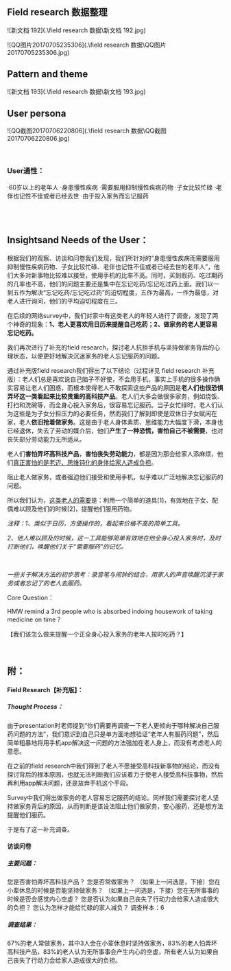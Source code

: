 ## Field research 数据整理

![新文档 192](.\field research 数据\新文档 192.jpg)



![QQ图片20170705235306](.\field research 数据\QQ图片20170705235306.jpg)



## Pattern and theme

![新文档 193](.\field research 数据\新文档 193.jpg)

## User persona

![QQ截图20170706220806](.\field research 数据\QQ截图20170706220806.jpg)

<br>

### User通性：

·60岁以上的老年人
·身患慢性疾病
·需要服用抑制慢性疾病药物
·子女比较忙碌
·老伴也记性不佳或者已经去世
·由于投入家务而忘记服药

<br>

<br>

## **Insightsand Needs of the User**：

根据我们的观察、访谈和问卷我们发现，我们所针对的“身患慢性疾病而需要服用抑制慢性疾病药物、子女比较忙碌、老伴也记性不佳或者已经去世的老年人”，他们大多对新事物比较难以接受，使用手机的比率不高。同时，买到假药、吃过期药的几率也不高，他们的问题主要还是集中在忘记吃药/忘记吃过药上面。我们以一到五作为解决“忘记吃药/忘记吃过药”的迫切程度，五作为最高，一作为最低，对老人进行询问，他们的平均迫切程度在三。

在后续的网络survey中，我们对家中有这类老人的年轻人进行了调查，发现了两个神奇的现象：**1、老人更喜欢用日历来提醒自己吃药；2、做家务的老人更容易忘记吃药。**

我们再次进行了补充的field research，探讨老人抗拒手机与坚持做家务背后的心理状态，以便更好地解决沉迷家务的老人忘记服药的问题。

通过补充版field research我们得出了以下结论（过程详见 field research 补充版）：老人们总是喜欢说自己脑子不好使，不会用手机，事实上手机的很多操作确实容易让老人们困惑，而根本使得老人不敢探索这些产品的原因是**老人们也很恐惧弄坏这一类看起来比较贵重的高科技产品**。老人们大多会做很多家务，例如烧饭、打扫和洗碗等，而全身心投入家务后，很容易忘记服药。当子女忙绿时，老人们认为这些是为子女分担压力的必要任务，然而我们了解到即使是双休日子女赋闲在家，老人**依旧抢着做家务**。这是由于老人身体素质、思维能力大幅度下滑，本身也已经退休，失去了劳动的媒介后，他们**产生了一种恐慌，害怕自己不被需要**，也对丧失部分劳动能力无所适从。

老人们**害怕弄坏高科技产品**，**害怕丧失劳动能力**，都是因为那会给家人添麻烦，他们<u>真正害怕的是老迈、思维钝化的身体给家人造成负担</u>。

阻止老人做家务，或者强迫他们接受和使用手机，似乎难以广泛地解决忘记服药的问题。

所以我们认为，<u>这类老人的需要</u>是：利用一个简单的道具[1]，有效地在子女、配偶难以顾及他们的时候[2]，提醒他们服用药物。

 

*注释：*1*、类似于日历，方便操作的，看起来价格不高的简单工具。*

*2、他人难以顾及的时候，这一工具能够简单有效地在他全身心投入家务时，及时打断他们，唤醒他们关于“需要服药”的记忆。*

<br>

*一些关于解决方法的初步思考：录音笔与闹钟的结合，用家人的声音唤醒沉浸于家务或者忘记了的老人去服药。*

 

Core Question：

HMW remind a 3rd people who is absorbed indoing housework of taking medicine on time？

【我们该怎么做来提醒一个正全身心投入家务的老年人按时吃药？】

<br>



## 附：

#### Field Research【补充版】：

##### Thought Process：

由于presentation时老师提到“你们需要再调查一下老人更倾向于哪种解决自己服药问题的方法”，我们意识到自己只是单方面地想验证“老年人有服药问题”，然后简单粗暴地将用手机app解决这一问题的方法强加在老人身上，而没有考虑老人的意愿。

在之前的field research中我们得到了老人不愿接受高科技新事物的结论，而没有探讨背后的根本原因，也就无法判断我们应该着力于使老人接受高科技事物，然后再利用app解决问题，还是放弃手机这个手段。

Survey中我们得出做家务的老人容易忘记服药的结论。同样我们需要探讨老人坚持做家务背后的原因，从而判断是该设法阻止他们做家务，安心服药，还是想方法提醒他们服药。

于是有了这一补充调查。

 

#### 访谈问卷

##### 主要问题：

您是否害怕弄坏高科技产品？
您是否常做家务？
（如果上一问选是，下接）您在小辈休息的时候是否能坚持做家务？
（如果上一问选是，下接）您在无所事事的时候是否会感觉内心空虚？
您是否认为如果自己丧失了行动力会给家人造成很大的负担？
您认为怎样才能给忙碌的家人减负？
调查样本：6

##### 调查结果：

67%的老人常做家务，其中3人会在小辈休息时坚持做家务，83%的老人怕弄坏高科技产品，83%的老人认为无所事事会产生内心的空虚，所有老人认为如果自己丧失了行动力会给家人造成很大的负担。 